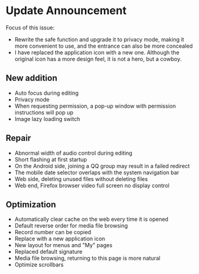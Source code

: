﻿# Update Announcement

Focus of this issue: 

* Rewrite the safe function and upgrade it to privacy mode, making it more convenient to use, and the entrance can also be more concealed
* I have replaced the application icon with a new one. Although the original icon has a more design feel, it is not a hero, but a cowboy.

## New addition

* Auto focus during editing
* Privacy mode
* When requesting permission, a pop-up window with permission instructions will pop up
* Image lazy loading switch

## Repair

* Abnormal width of audio control during editing
* Short flashing at first startup
* On the Android side, joining a QQ group may result in a failed redirect
* The mobile date selector overlaps with the system navigation bar
* Web side, deleting unused files without deleting files
* Web end, Firefox browser video full screen no display control

## Optimization

* Automatically clear cache on the web every time it is opened
* Default reverse order for media file browsing
* Record number can be copied
* Replace with a new application icon
* New layout for menus and "My" pages
* Replaced default signature
* Media file browsing, returning to this page is more natural
* Optimize scrollbars